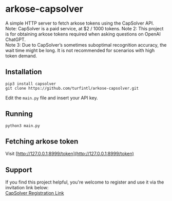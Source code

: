 # arkose-capsolver
A simple HTTP server to fetch arkose tokens using the CapSolver API.  
Note: CapSolver is a paid service, at $2 / 1000 tokens.
Note 2: This project is for obtaining arkose tokens required when asking questions on OpenAI ChatGPT.  
Note 3: Due to CapSolver’s sometimes suboptimal recognition accuracy, the wait time might be long. It is not recommended for scenarios with high token demand.

## Installation

```
pip3 install capsolver
git clone https://github.com/turfintl/arkose-capsolver.git
```
Edit the `main.py` file and insert your API key.

## Running

```
python3 main.py
```

## Fetching arkose token
Visit [http://127.0.0.1:8999/token](http://127.0.0.1:8999/token)

## Support

If you find this project helpful, you're welcome to register and use it via the invitation link below:  
[CapSolver Registration Link](https://dashboard.capsolver.com/passport/register?inviteCode=lhn2_FmvyM-N)
